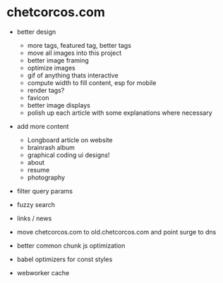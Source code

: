 # chetcorcos.com

- better design
	- more tags, featured tag, better tags
	- move all images into this project
	- better image framing
	- optimize images
	- gif of anything thats interactive
	- compute width to fill content, esp for mobile
	- render tags?
	- favicon
	- better image displays
	- polish up each article with some explanations where necessary

- add more content
	- Longboard article on website
	- brainrash album
	- graphical coding ui designs!
	- about
	- resume
	- photography

- filter query params
- fuzzy search
- links / news

- move chetcorcos.com to old.chetcorcos.com and point surge to dns

- better common chunk js optimization
- babel optimizers for const styles
- webworker cache
